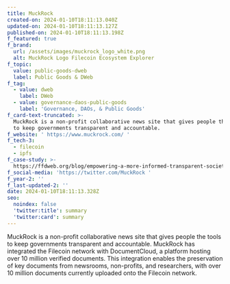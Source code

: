 ```yaml
---
title: MuckRock
created-on: 2024-01-10T18:11:13.040Z
updated-on: 2024-01-10T18:11:13.127Z
published-on: 2024-01-10T18:11:13.198Z
f_featured: true
f_brand:
  url: /assets/images/muckrock_logo_white.png
  alt: MuckRock Logo Filecoin Ecosystem Explorer
f_topic:
  value: public-goods-dweb
  label: Public Goods & DWeb
f_tag:
  - value: dweb
    label: DWeb
  - value: governance-daos-public-goods
    label: 'Governance, DAOs, & Public Goods'
f_card-text-truncated: >-
  MuckRock is a non-profit collaborative news site that gives people the tools
  to keep governments transparent and accountable.
f_website: ' https://www.muckrock.com/ '
f_tech-3:
  - filecoin
  - ipfs
f_case-study: >-
  https://ffdweb.org/blog/empowering-a-more-informed-transparent-society-with-decentralized-technology/
f_social-media: 'https://twitter.com/MuckRock '
f_year-2: ''
f_last-updated-2: ''
date: 2024-01-10T18:11:13.328Z
seo:
  noindex: false
  'twitter:title': summary
  'twitter:card': summary
---
```

MuckRock is a non-profit collaborative news site that gives people the tools to keep governments transparent and accountable. MuckRock has integrated the Filecoin network with DocumentCloud, a platform hosting over 10 million verified documents. This integration enables the preservation of key documents from newsrooms, non-profits, and researchers, with over 10 million documents currently uploaded onto the Filecoin network.
